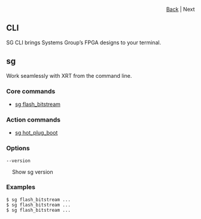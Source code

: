 <div id="readme" class="Box-body readme blob js-code-block-container">
<article class="markdown-body entry-content p-3 p-md-6" itemprop="text">
<p align="right">
<a href="https://github.com/fpgasystems/hacc#sections">Back</a> | Next
</p>

# CLI
SG CLI brings Systems Group’s FPGA designs to your terminal.

## sg
Work seamlessly with XRT from the command line.

### Core commands

* [sg flash_bitstream](./CLI-sg-flash-bitstream.md) 

### Action commands

* [sg hot_plug_boot](#sg-hotplugboot)

### Options
```
--version
```
&nbsp; &nbsp; Show sg version

### Examples
```
$ sg flash_bitstream ...
$ sg flash_bitstream ...
$ sg flash_bitstream ...
```